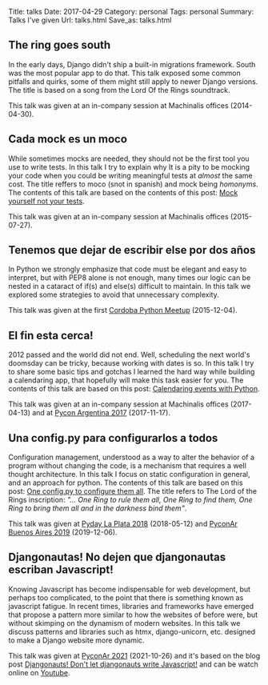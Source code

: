 Title: talks
Date: 2017-04-29
Category: personal
Tags: personal
Summary: Talks I've given
Url: talks.html
Save_as: talks.html


## The ring goes south

In the early days, Django didn't ship a built-in migrations framework. South
was the most popular app to do that. This talk exposed some common pitfalls and
quirks, some of them might still apply to newer Django versions. The title is
based on a song from the Lord Of the Rings soundtrack.

This talk was given at an in-company session at Machinalis offices
(2014-04-30).


## Cada mock es un moco

While sometimes mocks are needed, they should not be the first tool you use to
write tests. In this talk I try to explain why It is a pity to be mocking your
code when you could be writing meaningful tests at *almost* the same cost.  The
title reffers to moco (snot in spanish) and mock being *homonyms*. The contents
of this talk are based on the contents of this post: [Mock yourself not your
tests][5].

This talk was given at an in-company session at Machinalis offices
(2015-07-27).


## Tenemos que dejar de escribir else por dos años

In Python we strongly emphasize that code must be elegant and easy to
interpret, but with PEP8 alone is not enough, many times our logic can be
nested in a cataract of if(s) and else(s) difficult to maintain. In this talk
we explored some strategies to avoid that unnecessary complexity.

This talk was given at the first [Cordoba Python Meetup][0] (2015-12-04).


## El fin esta cerca!

2012 passed and the world did not end. Well, scheduling the next world's
doomsday can be tricky, because working with dates is so. In this talk I try to
share some basic tips and gotchas I learned the hard way while building a
calendaring app, that hopefully will make this task easier for you. The
contents of this talk are based on this post: [Calendaring events with
Python][1].

This talk was given at an in-company session at Machinalis offices
(2017-04-13) and at [Pycon Argentina 2017][2] (2017-11-17).


## Una config.py para configurarlos a todos

Configuration management, understood as a way to alter the behavior of a
program without changing the code, is a mechanism that requires a well thought
architecture. In this talk I focus on static configuration in general, and an
approach for python. The contents of this talk are based on this post: [One
config.py to configure them all][3]. The title refers to The Lord of the Rings
inscription: *"... One Ring to rule them all, One Ring to find them, One Ring
to bring them all and in the darkness bind them"*.

This talk was given at [Pyday La Plata 2018][4] (2018-05-12) and [PyconAr Buenos
Aires 2019][6] (2019-12-06).

## Djangonautas! No dejen que djangonautas escriban Javascript!

Knowing Javascript has become indispensable for web development, but perhaps too
complicated, to the point that there is something known as javascript fatigue.
In recent times, libraries and frameworks have emerged that propose a pattern
more similar to how the websites of before were, but without skimping on the
dynamism of modern websites. In this talk we discuss patterns and libraries such
as htmx, django-unicorn, etc. designed to make a Django website more dynamic.

This talk was given at [PyconAr 2021][7] (2021-10-26) and it's based on the blog
post [Djangonauts! Don't let djangonauts write Javascript!][8] and can be watch
online on [Youtube][9].


[0]: https://www.meetup.com/Cordoba-Python-Meetup/events/226908468/ "Python Meetup Event"
[1]: {filename}/calendaring-events-with-python.md "Calendaring events with Python"
[2]: http://ar.pycon.org/ "PyconAr"
[3]: {filename}/one-configpy-to-config-all.md "One config.py to configure them all"
[4]: https://pydaylp.python.org.ar/ "Pyday La plata 2018"
[5]: {filename}/mock-yourself-not-your-tests.md "Mock yourself not your tests"
[6]: https://eventos.python.org.ar/events/pyconar2019/schedule "PyconAr 2019"
[7]: https://eventos.python.org.ar/events/pyconar2021/activity/452/ "PyconAr 2021"
[8]: {filename}/djangonauts-dont-let-djangonauts-write-javascript.md "Djangonauts! Don't let djangonauts write Javascript!"
[9]: https://www.youtube.com/watch?v=dEg-K3kMj60 "PyConAr 2021 - Djangonautas! no dejen que los djangonautas escriban Javascript!"
